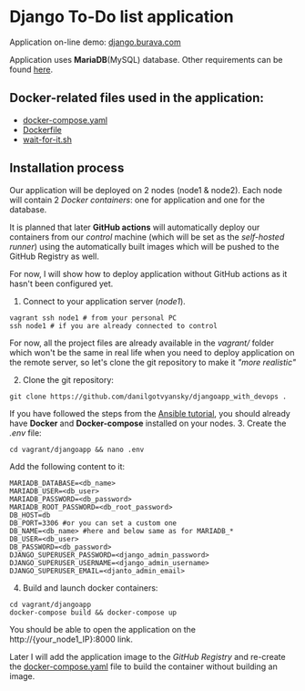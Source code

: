 # Django To-Do list application # 
Application on-line demo: [django.burava.com](https://django.burava.com)

Application uses **MariaDB**(MySQL) database. Other requirements can be found [here](requirements.txt).

## Docker-related files used in the application: ##
* [docker-compose.yaml](docker-compose.yaml)
* [Dockerfile](Dockerfile)
* [wait-for-it.sh](https://github.com/vishnubob/wait-for-it)

## Installation process ##
Our application will be deployed on 2 nodes (node1 & node2). Each node will contain 2 *Docker containers*: one for application and one for the database.

It is planned that later **GitHub actions** will automatically deploy our containers from our *control* machine (which will be set as the *self-hosted runner*) using the automatically built images which will be pushed to the GitHub Registry as well. 

For now, I will show how to deploy application without GitHub actions as it hasn't been configured yet.

1. Connect to your application server (*node1*).
```
vagrant ssh node1 # from your personal PC
ssh node1 # if you are already connected to control
```

For now, all the project files are already available in the *vagrant/* folder which won't be the same in real life when you need to deploy application on the remote server, so let's clone the git repository to make it *"more realistic"* 

2. Clone the git repository:
```
git clone https://github.com/danilgotvyansky/djangoapp_with_devops .
```

If you have followed the steps from the [Ansible tutorial](../ansible/README.md), you should already have **Docker** and **Docker-compose** installed on your nodes.
3. Create the *.env* file:
```
cd vagrant/djangoapp && nano .env
```
Add the following content to it:
```
MARIADB_DATABASE=<db_name>
MARIADB_USER=<db_user>
MARIADB_PASSWORD=<db_password>
MARIADB_ROOT_PASSWORD=<db_root_password>
DB_HOST=db
DB_PORT=3306 #or you can set a custom one 
DB_NAME=<db_name> #here and below same as for MARIADB_*
DB_USER=<db_user> 
DB_PASSWORD=<db_password>
DJANGO_SUPERUSER_PASSWORD=<django_admin_password>
DJANGO_SUPERUSER_USERNAME=<django_admin_username> 
DJANGO_SUPERUSER_EMAIL=<djanto_admin_email>
```
4. Build and launch docker containers:
```
cd vagrant/djangoapp
docker-compose build && docker-compose up
```
You should be able to open the application on the http://{your_node1_IP}:8000 link.

Later I will add the application image to the *GitHub Registry* and re-create the [docker-compose.yaml](docker-compose.yaml) file to build the container without building an image.

